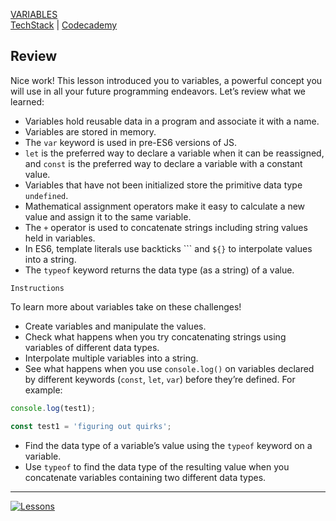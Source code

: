 [VARIABLES](https://drive.google.com/drive/folders/1bBT95ZTPACRT9YqtJIWHuPjjKv-kq7hw?usp=sharing)<br>
[TechStack](https://techstack.surge.sh) | [Codecademy](http://ssqt.co/mQfpbL0)

## Review

Nice work! This lesson introduced you to variables, a powerful concept you will use in all your future programming endeavors.
Let’s review what we learned:
- Variables hold reusable data in a program and associate it with a name.
- Variables are stored in memory.
- The `var` keyword is used in pre-ES6 versions of JS.
- `let` is the preferred way to declare a variable when it can be reassigned, and `const` is the preferred way to declare a variable with a constant value.
- Variables that have not been initialized store the primitive data type `undefined`.
- Mathematical assignment operators make it easy to calculate a new value and assign it to the same variable.
- The `+` operator is used to concatenate strings including string values held in variables.
- In ES6, template literals use backticks ``` and `${}` to interpolate values into a string.
- The `typeof` keyword returns the data type (as a string) of a value.

```
Instructions
```

To learn more about variables take on these challenges!
- Create variables and manipulate the values.
- Check what happens when you try concatenating strings using variables of different data types.
- Interpolate multiple variables into a string.
- See what happens when you use `console.log()` on variables declared by different keywords (`const`, `let`, `var`) before they’re defined. For example:

```javascript
console.log(test1);

const test1 = 'figuring out quirks';
```

- Find the data type of a variable’s value using the `typeof` keyword on a variable.
- Use `typeof` to find the data type of the resulting value when you concatenate variables containing two different data types.

--------------------------------------------------------------------------------

[![Lessons](https://s3.amazonaws.com/codecademy-content/courses/learn-javascript-variables/variable+boxes.svg)](https://drive.google.com/drive/folders/1bBT95ZTPACRT9YqtJIWHuPjjKv-kq7hw?usp=sharing)
